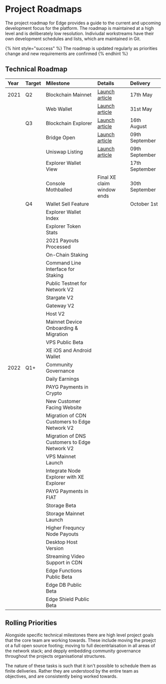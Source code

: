 # Project Roadmaps

The project roadmap for Edge provides a guide to the current and upcoming development focus for the platform. The roadmap is maintained at a high level and is deliberately low resolution. Indiviudal workstreams have their own development schedules and lists, which are maintained in Git.

{% hint style="success" %}
The roadmap is updated regularly as priorities change and new requirements are confirmed
{% endhint %}

## Technical Roadmap

| Year | Target | Milestone | Details | Delivery |
| :--- | :--- | :--- | :--- | :--- |
| 2021 | Q2 | Blockchain Mainnet | [Launch article](https://edge.network/en/updates/announcements/weekly-update-wc-17th-may-2021/) | 17th May |
|  |  | Web Wallet | [Launch article](https://edge.network/en/updates/announcements/weekly-update-wc-31st-may-2021/) | 31st May |
|  | Q3 | Blockchain Explorer | [Launch article](https://edge.network/en/updates/announcements/weekly-update-wc-16th-august-2021/) | 16th August |
|  |  | Bridge Open | [Launch article](https://edge.network/en/updates/announcements/edge-token-launch/) | 09th September |
|  |  | Uniswap Listing | [Launch article](https://edge.network/en/updates/announcements/edge-token-launch/) | 09th September |
|  |  | Explorer Wallet View |  | 17th September |
|  |  | Console Mothballed | Final XE claim window ends | 30th September |
|  | Q4 | Wallet Sell Feature |  | October 1st |
|  |  | Explorer Wallet Index |  |  |
|  |  | Explorer Token Stats |  |  |
|  |  | 2021 Payouts Processed |  |  |
|  |  | On-Chain Staking |  |  |
|  |  | Command Line Interface for Staking |  |  |
|  |  | Public Testnet for Network V2 |  |  |
|  |  | Stargate V2 |  |  |
|  |  | Gateway V2 |  |  |
|  |  | Host V2 |  |  |
|  |  | Mainnet Device Onboarding & Migration |  |  |
|  |  | VPS Public Beta |  |  |
|  |  | XE iOS and Android Wallet |  |  |
| 2022 | Q1+ | Community Governance |  |  |
|  |  | Daily Earnings |  |  |
|  |  | PAYG Payments in Crypto |  |  |
|  |  | New Customer Facing Website |  |  |
|  |  | Migration of CDN Customers to Edge Network V2 |  |  |
|  |  | Migration of DNS Customers to Edge Network V2 |  |  |
|  |  | VPS Mainnet Launch |  |  |
|  |  | Integrate Node Explorer with XE Explorer |  |  |
|  |  | PAYG Payments in FIAT |  |  |
|  |  | Storage Beta |  |  |
|  |  | Storage Mainnet Launch |  |  |
|  |  | Higher Frequncy Node Payouts |  |  |
|  |  | Desktop Host Version |  |  |
|  |  | Streaming Video Support in CDN |  |  |
|  |  | Edge Functions Public Beta |  |  |
|  |  | Edge DB Public Beta |  |  |
|  |  | Edge Shield Public Beta |  |  |

## Rolling Priorities

Alongside specific technical milestones there are high level project goals that the core team are working towards. These include moving the proejct ot a full open source footing; moving to full decentrlaisation in all areas of the network stack; and depply embedding community governance throughout the projects organisational structures.

The nature of these tasks is such that it isn't possible to schedule them as finite deliveries. Rather they are understood by the entire team as objectives, and are consistently being worked towards.

